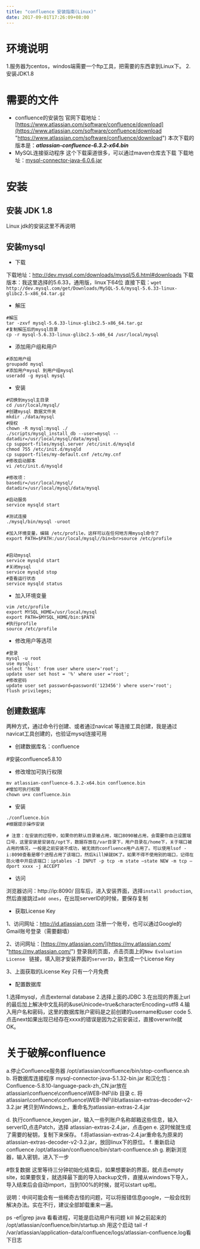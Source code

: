 ```yaml
---
title: "confluence 安装指南(Linux)"
date: 2017-09-01T17:26:09+08:00
---
```



# 环境说明
1.服务器为centos，windos端需要一个ftp工具，把需要的东西拿到Linux下。
2.安装JDK1.8
 
# 需要的文件
- confluence的安装包
官网下载地址：[https://www.atlassian.com/software/confluence/download](https://www.atlassian.com/software/confluence/download "https://www.atlassian.com/software/confluence/download")
本次下载的版本是：***atlassian-confluence-6.3.2-x64.bin***
- MySQL连接驱动程序
这个下载渠道很多，可以通过maven仓库去下载
下载地址：[mysql-connector-java-6.0.6.jar](http://central.maven.org/maven2/mysql/mysql-connector-java/6.0.6/mysql-connector-java-6.0.6.jar "mysql-connector-java-6.0.6.jar")

# 安装

## 安装 JDK 1.8

Linux jdk的安装这里不再说明

## 安装mysql

- 下载

下载地址：http://dev.mysql.com/downloads/mysql/5.6.html#downloads
下载版本：我这里选择的5.6.33，通用版，linux下64位
直接下载：`wget  http://dev.mysql.com/get/Downloads/MySQL-5.6/mysql-5.6.33-linux-glibc2.5-x86_64.tar.gz`

- 解压

```shell
#解压
tar -zxvf mysql-5.6.33-linux-glibc2.5-x86_64.tar.gz
#复制解压后的mysql目录
cp -r mysql-5.6.33-linux-glibc2.5-x86_64 /usr/local/mysql
```
- 添加用户组和用户

```shell
#添加用户组
groupadd mysql
#添加用户mysql 到用户组mysql
useradd -g mysql mysql
```
- 安装

```shell
#切换到mysql主目录
cd /usr/local/mysql/
#创建mysql 数据文件夹
mkdir ./data/mysql
#授权
chown -R mysql:mysql ./
./scripts/mysql_install_db --user=mysql --datadir=/usr/local/mysql/data/mysql
cp support-files/mysql.server /etc/init.d/mysqld
chmod 755 /etc/init.d/mysqld
cp support-files/my-default.cnf /etc/my.cnf
#修改启动脚本
vi /etc/init.d/mysqld
 
#修改项：
basedir=/usr/local/mysql/
datadir=/usr/local/mysql/data/mysql
 
#启动服务
service mysqld start
 
#测试连接
./mysql/bin/mysql -uroot
 
#加入环境变量，编辑 /etc/profile，这样可以在任何地方用mysql命令了
export PATH=$PATH:/usr/local/mysql//bin<br>source /etc/profile
 
 
#启动mysql
service mysqld start
#关闭mysql
service mysqld stop
#查看运行状态
service mysqld status

```
- 加入环境变量

```shell
vim /etc/profile
export MYSQL_HOME=/usr/local/mysql
export PATH=$MYSQL_HOME/bin:$PATH
#执行profile
source /etc/profile
```

- 修改用户等选项

```shell
#登录
mysql -u root
use mysql;
select 'host' from user where user='root'; 
update user set host = '%' where user ='root';
#修改密码
update user set password=password('123456') where user='root';
flush privileges; 
```

## 创建数据库

两种方式，通过命令行创建、或者通过navicat 等连接工具创建，我是通过navicat工具创建的，也验证mysql连接可用

- 创建数据库名：confluence

#安装confluence5.8.10

- 修改增加可执行权限

```shell
mv atlassian-confluence-6.3.2-x64.bin confluence.bin
#增加可执行权限
chown u+x confluence.bin
```
- 安装

```shell
./confluence.bin
#根据提示操作安装

# 注意：在安装的过程中，如果你的默认目录被占用，端口8090被占用，会需要你自己设置端口号，这里安装是安装在/opt下，数据存放在/var目录下，用户目录在/home下，关于端口被占用的情况，一般是之前安装不成功，被无效的confluence用户占用了。可以使用lsof -i:8090查看是哪个进程占用了该端口，然后kill掉就OK了。如果不得不使用别的端口，记得在防火墙中开启该端口：iptables -I INPUT -p tcp -m state —state NEW -m tcp —dport xxxx -j ACCEPT
```

- 访问

浏览器访问：http://ip:8090/
回车后，进入安装界面，选择`install production`,然后直接跳过`add ones`，在出现serverID的时候，要保存复制

- 获取License Key

1、访问网址：http://id.atlassian.com
注册一个账号，也可以通过Google的Gmail账号登录（需要翻墙）

2、访问网址：[https://my.atlassian.com/](https://my.atlassian.com/ "https://my.atlassian.com/")
登录我的页面，点击页面上的`New Evaluation License ` 链接，填入刚才安装界面的`serverID`，新生成一个License Key

3、上面获取的License Key 只有一个月免费

- 配置数据库

1.选择mysql，点击external database
2.选择上面的JDBC
3.在出现的界面上url的最后加上解决中文乱码的&useUnicode=true&characterEncoding=utf8
4.输入用户名和密码，这里的数据库账户密码是之前创建的username和user code
5.点击next如果出现已经存在xxxx的错误是因为之前安装过，直接overwrite就OK。

 
# 关于破解confluence
a.停止Confluence服务器
/opt/atlassian/confluence/bin/stop-confluence.sh
b. 将数据库连接程序 mysql-connector-java-5.1.32-bin.jar 和汉化包：Confluence-5.8.10-language-pack-zh_CN.jar放在 atlassian\confluence\confluence\WEB-INF\lib 目录
c. 将 atlassian\confluence\confluence\WEB-INF\lib\atlassian-extras-decoder-v2-3.2.jar 拷贝到Windows上，重命名为atlassian-extras-2.4.jar

d. 执行confluence_keygen.jar，输入一些列账户名称邮箱这些信息，输入serverID,点击Patch，选择 atlassian-extras-2.4.jar，点击gen
e. 这时候就生成了需要的秘钥，复制下来保存。
f.将atlassian-extras-2.4.jar重命名为原来的atlassian-extras-decoder-v2-3.2.jar，放回linux下的原位。
f. 重新启动confluence
/opt/atlassian/confluence/bin/start-confluence.sh
g. 刷新浏览器，输入密钥，进入下一步
 
 
#恢复数据
这里等待三分钟初始化结束后，如果想要新的界面，就点击empty site，如果要恢复，就选择最下面的导入backup文件，直接从windows下导入，导入结束后会自动import，当到100%的时候，就可以start up啦。
 
 
说明：中间可能会有一些稀奇古怪的问题，可以将报错信息google，一般会找到解决办法。实在不行，建议全部卸载重来一遍。
 
ps -ef|grep java 看看进程，可能是启动用户有问题
kill 掉之前起来的
/opt/atlassian/confluence/bin/startup.sh 用这个启动
tail -f /var/atlassian/application-data/confluence/logs/atlassian-confluence.log看下日志

